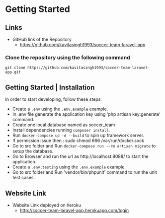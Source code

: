 # Getting Started

## Links

- GitHub link of the Repository
    - https://github.com/kavitasingh1993/soccer-team-laravel-app
  
### Clone the repository using the following command

    git clone https://github.com/kavitasingh1993/soccer-team-laravel-app.git
        
## Getting Started | Installation

In order to start developing, follow these steps:

- Create a `.env` using the `.env.example` example.
- In .env file generate the application key using 'php artisan key:generate' command.
- Create one local database named as soccer_team
- Install dependencies running `composer install`.
- Run `docker-compose up -d --build` to spin up framework server.
- If permission issue then : sudo chmod 666 /var/run/docker.sock
- Go to src folder and Run `docker-compose run --rm artisan migrate` to setup the database.
- Go to Browser and run the url as http://localhost:8088/ to start the application.
- Create a `.env.testing` using the `.env.example` example.
- Go to src folder and Run 'vendor/bin/phpunit' command to run the unit test cases.

## Website Link

- Website Link deployed on heroku
    - http://soccer-team-laravel-app.herokuapp.com/login
